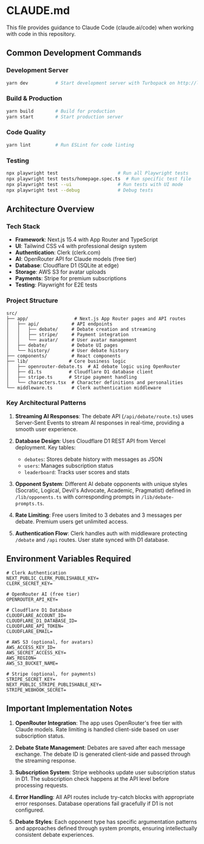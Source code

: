 # CLAUDE.md

This file provides guidance to Claude Code (claude.ai/code) when working with code in this repository.

## Common Development Commands

### Development Server
```bash
yarn dev          # Start development server with Turbopack on http://localhost:3000
```

### Build & Production
```bash
yarn build        # Build for production
yarn start        # Start production server
```

### Code Quality
```bash
yarn lint         # Run ESLint for code linting
```

### Testing
```bash
npx playwright test                      # Run all Playwright tests
npx playwright test tests/homepage.spec.ts  # Run specific test file
npx playwright test --ui                 # Run tests with UI mode
npx playwright test --debug              # Debug tests
```

## Architecture Overview

### Tech Stack
- **Framework**: Next.js 15.4 with App Router and TypeScript
- **UI**: Tailwind CSS v4 with professional design system
- **Authentication**: Clerk (clerk.com)
- **AI**: OpenRouter API for Claude models (free tier)
- **Database**: Cloudflare D1 (SQLite at edge)
- **Storage**: AWS S3 for avatar uploads
- **Payments**: Stripe for premium subscriptions
- **Testing**: Playwright for E2E tests

### Project Structure

```
src/
├── app/                 # Next.js App Router pages and API routes
│   ├── api/            # API endpoints
│   │   ├── debate/     # Debate creation and streaming
│   │   ├── stripe/     # Payment integration
│   │   └── avatar/     # User avatar management
│   ├── debate/         # Debate UI pages
│   └── history/        # User debate history
├── components/         # React components
├── lib/               # Core business logic
│   ├── openrouter-debate.ts  # AI debate logic using OpenRouter
│   ├── d1.ts          # Cloudflare D1 database client
│   ├── stripe.ts      # Stripe payment handling
│   └── characters.tsx  # Character definitions and personalities
└── middleware.ts       # Clerk authentication middleware
```

### Key Architectural Patterns

1. **Streaming AI Responses**: The debate API (`/api/debate/route.ts`) uses Server-Sent Events to stream AI responses in real-time, providing a smooth user experience.

2. **Database Design**: Uses Cloudflare D1 REST API from Vercel deployment. Key tables:
   - `debates`: Stores debate history with messages as JSON
   - `users`: Manages subscription status
   - `leaderboard`: Tracks user scores and stats

3. **Opponent System**: Different AI debate opponents with unique styles (Socratic, Logical, Devil's Advocate, Academic, Pragmatist) defined in `/lib/opponents.ts` with corresponding prompts in `/lib/debate-prompts.ts`.

4. **Rate Limiting**: Free users limited to 3 debates and 3 messages per debate. Premium users get unlimited access.

5. **Authentication Flow**: Clerk handles auth with middleware protecting `/debate` and `/api` routes. User state synced with D1 database.

## Environment Variables Required

```env
# Clerk Authentication
NEXT_PUBLIC_CLERK_PUBLISHABLE_KEY=
CLERK_SECRET_KEY=

# OpenRouter AI (free tier)
OPENROUTER_API_KEY=

# Cloudflare D1 Database
CLOUDFLARE_ACCOUNT_ID=
CLOUDFLARE_D1_DATABASE_ID=
CLOUDFLARE_API_TOKEN=
CLOUDFLARE_EMAIL=

# AWS S3 (optional, for avatars)
AWS_ACCESS_KEY_ID=
AWS_SECRET_ACCESS_KEY=
AWS_REGION=
AWS_S3_BUCKET_NAME=

# Stripe (optional, for payments)
STRIPE_SECRET_KEY=
NEXT_PUBLIC_STRIPE_PUBLISHABLE_KEY=
STRIPE_WEBHOOK_SECRET=
```

## Important Implementation Notes

1. **OpenRouter Integration**: The app uses OpenRouter's free tier with Claude models. Rate limiting is handled client-side based on user subscription status.

2. **Debate State Management**: Debates are saved after each message exchange. The debate ID is generated client-side and passed through the streaming response.

3. **Subscription System**: Stripe webhooks update user subscription status in D1. The subscription check happens at the API level before processing requests.

4. **Error Handling**: All API routes include try-catch blocks with appropriate error responses. Database operations fail gracefully if D1 is not configured.

5. **Debate Styles**: Each opponent type has specific argumentation patterns and approaches defined through system prompts, ensuring intellectually consistent debate experiences.